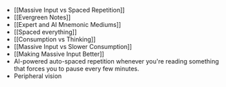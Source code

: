- [[Massive Input vs Spaced Repetition]]
- [[Evergreen Notes]]
- [[Expert and AI Mnemonic Mediums]]
- [[Spaced everything]]
- [[Consumption vs Thinking]]
- [[Massive Input vs Slower Consumption]]
- [[Making Massive Input Better]]
- AI-powered auto-spaced repetition whenever you're reading something that forces you to pause every few minutes. 
- Peripheral vision